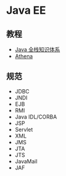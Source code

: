 # Java EE

## 教程

- [Java 全栈知识体系](https://www.pdai.tech/)
- [Athena](https://github.com/ZhongFuCheng3y/athena)

## 规范

- JDBC
- JNDI
- EJB
- RMI
- Java IDL/CORBA
- JSP
- Servlet
- XML
- JMS
- JTA
- JTS
- JavaMail
- JAF

